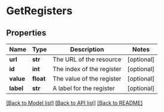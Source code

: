# GetRegisters

## Properties
Name | Type | Description | Notes
------------ | ------------- | ------------- | -------------
**url** | **str** | The URL of the resource | [optional] 
**id** | **int** | The index of the register | [optional] 
**value** | **float** | The value of the register | [optional] 
**label** | **str** | A label for the register | [optional] 

[[Back to Model list]](../README.md#documentation-for-models) [[Back to API list]](../README.md#documentation-for-api-endpoints) [[Back to README]](../README.md)


